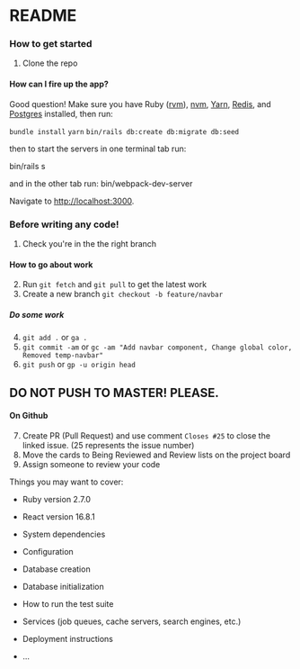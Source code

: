 # README

### How to get started
1. Clone the repo
#### How can I fire up the app?
Good question! Make sure you have Ruby ([rvm](https://rvm.io/rvm/install)), [nvm](https://github.com/nvm-sh/nvm#installing-and-updating), [Yarn](https://yarnpkg.com/lang/en/docs/install/#mac-stable), [Redis](https://formulae.brew.sh/formula/redis), and [Postgres](https://postgresapp.com/) installed, then run:

`bundle install`
`yarn`
`bin/rails db:create db:migrate db:seed`

then to start the servers in one terminal tab run:

bin/rails s

and in the other tab run:
bin/webpack-dev-server

Navigate to [http://localhost:3000](http://localhost:3000).

### Before writing any code!
1. Check you're in the the right branch

#### How to go about work
2. Run `git fetch` and `git pull` to get the latest work
3. Create a new branch `git checkout -b feature/navbar`
##### Do some work
4. `git add .` or `ga .`
5. `git commit -am` or `gc -am "Add navbar component, Change global color, Removed temp-navbar"`
6. `git push` or `gp -u origin head`
## DO NOT PUSH TO MASTER! PLEASE.

#### On Github
7. Create PR (Pull Request) and use comment `Closes #25` to close the linked issue.  (25 represents the issue number)
8. Move the cards to Being Reviewed and Review lists on the project board
9. Assign someone to review your code

Things you may want to cover:

* Ruby version 2.7.0

* React version 16.8.1

* System dependencies

* Configuration

* Database creation

* Database initialization

* How to run the test suite

* Services (job queues, cache servers, search engines, etc.)

* Deployment instructions

* ...
